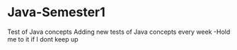 # Java-Semester1
Test of Java concepts
Adding new tests of Java concepts every week
-Hold me to it if I dont keep up
